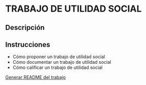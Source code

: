 # TRABAJO DE UTILIDAD SOCIAL

## Descripción

## Instrucciones

- Cómo proponer un trabajo de utilidad social
- Cómo documentar un trabajo de utilidad social
- Cómo calificar un trabajo de utilidad social

[Generar README del trabajo](README.md)

